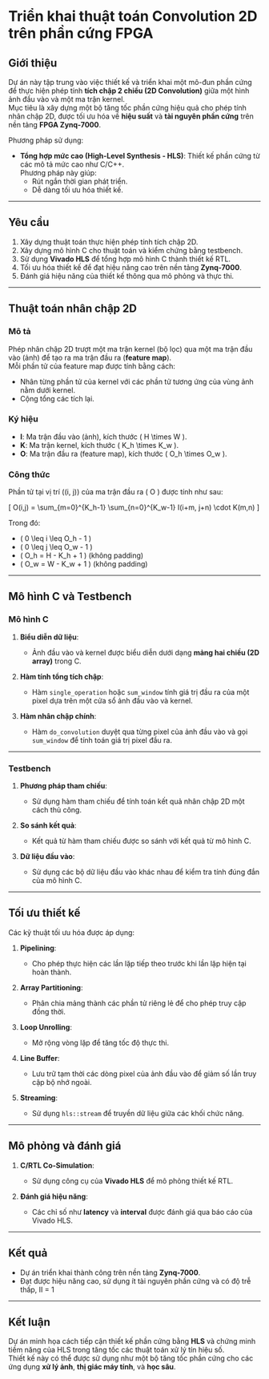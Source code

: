 # Triển khai thuật toán Convolution 2D trên phần cứng FPGA

## Giới thiệu

Dự án này tập trung vào việc thiết kế và triển khai một mô-đun phần cứng để thực hiện phép tính **tích chập 2 chiều (2D Convolution)** giữa một hình ảnh đầu vào và một ma trận kernel.  
Mục tiêu là xây dựng một bộ tăng tốc phần cứng hiệu quả cho phép tính nhân chập 2D, được tối ưu hóa về **hiệu suất** và **tài nguyên phần cứng** trên nền tảng **FPGA Zynq-7000**.

Phương pháp sử dụng:  
- **Tổng hợp mức cao (High-Level Synthesis - HLS)**: Thiết kế phần cứng từ các mô tả mức cao như C/C++.  
Phương pháp này giúp:  
  - Rút ngắn thời gian phát triển.  
  - Dễ dàng tối ưu hóa thiết kế.

---

## Yêu cầu

1. Xây dựng thuật toán thực hiện phép tính tích chập 2D.  
2. Xây dựng mô hình C cho thuật toán và kiểm chứng bằng testbench.  
3. Sử dụng **Vivado HLS** để tổng hợp mô hình C thành thiết kế RTL.  
4. Tối ưu hóa thiết kế để đạt hiệu năng cao trên nền tảng **Zynq-7000**.  
5. Đánh giá hiệu năng của thiết kế thông qua mô phỏng và thực thi.

---

## Thuật toán nhân chập 2D

### Mô tả  
Phép nhân chập 2D trượt một ma trận kernel (bộ lọc) qua một ma trận đầu vào (ảnh) để tạo ra ma trận đầu ra (**feature map**).  
Mỗi phần tử của feature map được tính bằng cách:  
- Nhân từng phần tử của kernel với các phần tử tương ứng của vùng ảnh nằm dưới kernel.  
- Cộng tổng các tích lại.

### Ký hiệu  
- **I**: Ma trận đầu vào (ảnh), kích thước \( H \times W \).  
- **K**: Ma trận kernel, kích thước \( K_h \times K_w \).  
- **O**: Ma trận đầu ra (feature map), kích thước \( O_h \times O_w \).

### Công thức  
Phần tử tại vị trí \((i, j)\) của ma trận đầu ra \( O \) được tính như sau:  

\[
O(i,j) = \sum_{m=0}^{K_h-1} \sum_{n=0}^{K_w-1} I(i+m, j+n) \cdot K(m,n)
\]

Trong đó:  
- \( 0 \leq i \leq O_h - 1 \)  
- \( 0 \leq j \leq O_w - 1 \)  
- \( O_h = H - K_h + 1 \) (không padding)  
- \( O_w = W - K_w + 1 \) (không padding)

---

## Mô hình C và Testbench

### Mô hình C

1. **Biểu diễn dữ liệu**:  
   - Ảnh đầu vào và kernel được biểu diễn dưới dạng **mảng hai chiều (2D array)** trong C.  

2. **Hàm tính tổng tích chập**:  
   - Hàm `single_operation` hoặc `sum_window` tính giá trị đầu ra của một pixel dựa trên một cửa sổ ảnh đầu vào và kernel.  

3. **Hàm nhân chập chính**:  
   - Hàm `do_convolution` duyệt qua từng pixel của ảnh đầu vào và gọi `sum_window` để tính toán giá trị pixel đầu ra.

---

### Testbench

1. **Phương pháp tham chiếu**:  
   - Sử dụng hàm tham chiếu để tính toán kết quả nhân chập 2D một cách thủ công.  

2. **So sánh kết quả**:  
   - Kết quả từ hàm tham chiếu được so sánh với kết quả từ mô hình C.  

3. **Dữ liệu đầu vào**:  
   - Sử dụng các bộ dữ liệu đầu vào khác nhau để kiểm tra tính đúng đắn của mô hình C.

---

## Tối ưu thiết kế

Các kỹ thuật tối ưu hóa được áp dụng:  

1. **Pipelining**:  
   - Cho phép thực hiện các lần lặp tiếp theo trước khi lần lặp hiện tại hoàn thành.  

2. **Array Partitioning**:  
   - Phân chia mảng thành các phần tử riêng lẻ để cho phép truy cập đồng thời.  

3. **Loop Unrolling**:  
   - Mở rộng vòng lặp để tăng tốc độ thực thi.  

4. **Line Buffer**:  
   - Lưu trữ tạm thời các dòng pixel của ảnh đầu vào để giảm số lần truy cập bộ nhớ ngoài.  

5. **Streaming**:  
   - Sử dụng `hls::stream` để truyền dữ liệu giữa các khối chức năng.

---

## Mô phỏng và đánh giá

1. **C/RTL Co-Simulation**:  
   - Sử dụng công cụ của **Vivado HLS** để mô phỏng thiết kế RTL.  

2. **Đánh giá hiệu năng**:  
   - Các chỉ số như **latency** và **interval** được đánh giá qua báo cáo của Vivado HLS.  

---

## Kết quả

- Dự án triển khai thành công trên nền tảng **Zynq-7000**.  
- Đạt được hiệu năng cao, sử dụng ít tài nguyên phần cứng và có độ trễ thấp, II = 1

---

## Kết luận

Dự án minh họa cách tiếp cận thiết kế phần cứng bằng **HLS** và chứng minh tiềm năng của HLS trong tăng tốc các thuật toán xử lý tín hiệu số.  
Thiết kế này có thể được sử dụng như một bộ tăng tốc phần cứng cho các ứng dụng **xử lý ảnh**, **thị giác máy tính**, và **học sâu**.
